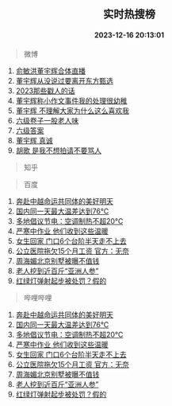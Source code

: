 <div align="center"><h2>实时热搜榜</h2><h4>2023-12-16 20:13:01</h4></div>

> 微博  

1. [俞敏洪董宇辉合体直播](https://s.weibo.com/weibo?q=%23%E4%BF%9E%E6%95%8F%E6%B4%AA%E8%91%A3%E5%AE%87%E8%BE%89%E5%90%88%E4%BD%93%E7%9B%B4%E6%92%AD%23&t=31&band_rank=1&Refer=top)<br />
2. [董宇辉从没说过要离开东方甄选](https://s.weibo.com/weibo?q=%23%E8%91%A3%E5%AE%87%E8%BE%89%E4%BB%8E%E6%B2%A1%E8%AF%B4%E8%BF%87%E8%A6%81%E7%A6%BB%E5%BC%80%E4%B8%9C%E6%96%B9%E7%94%84%E9%80%89%23&t=31&band_rank=2&Refer=top)<br />
3. [2023那些戳人的话](https://s.weibo.com/weibo?q=%232023%E9%82%A3%E4%BA%9B%E6%88%B3%E4%BA%BA%E7%9A%84%E8%AF%9D%23&t=31&band_rank=3&Refer=top)<br />
4. [董宇辉称小作文事件我的处理很幼稚](https://s.weibo.com/weibo?q=%23%E8%91%A3%E5%AE%87%E8%BE%89%E7%A7%B0%E5%B0%8F%E4%BD%9C%E6%96%87%E4%BA%8B%E4%BB%B6%E6%88%91%E7%9A%84%E5%A4%84%E7%90%86%E5%BE%88%E5%B9%BC%E7%A8%9A%23&t=31&band_rank=4&Refer=top)<br />
5. [董宇辉 不理解大家为什么这么喜欢我](https://s.weibo.com/weibo?q=%E8%91%A3%E5%AE%87%E8%BE%89%20%E4%B8%8D%E7%90%86%E8%A7%A3%E5%A4%A7%E5%AE%B6%E4%B8%BA%E4%BB%80%E4%B9%88%E8%BF%99%E4%B9%88%E5%96%9C%E6%AC%A2%E6%88%91&t=31&band_rank=5&Refer=top)<br />
6. [六级卷子一股老人味](https://s.weibo.com/weibo?q=%E5%85%AD%E7%BA%A7%E5%8D%B7%E5%AD%90%E4%B8%80%E8%82%A1%E8%80%81%E4%BA%BA%E5%91%B3&t=31&band_rank=6&Refer=top)<br />
7. [六级答案](https://s.weibo.com/weibo?q=%E5%85%AD%E7%BA%A7%E7%AD%94%E6%A1%88&t=31&band_rank=7&Refer=top)<br />
8. [董宇辉 真诚](https://s.weibo.com/weibo?q=%E8%91%A3%E5%AE%87%E8%BE%89%20%E7%9C%9F%E8%AF%9A&t=31&band_rank=8&Refer=top)<br />
9. [胡歌 是我不想拍请不要骂人](https://s.weibo.com/weibo?q=%E8%83%A1%E6%AD%8C%20%E6%98%AF%E6%88%91%E4%B8%8D%E6%83%B3%E6%8B%8D%E8%AF%B7%E4%B8%8D%E8%A6%81%E9%AA%82%E4%BA%BA&t=31&band_rank=9&Refer=top)<br />

> 知乎  


> 百度  

1. [奔赴中越命运共同体的美好明天](https://www.baidu.com/s?wd=%E5%A5%94%E8%B5%B4%E4%B8%AD%E8%B6%8A%E5%91%BD%E8%BF%90%E5%85%B1%E5%90%8C%E4%BD%93%E7%9A%84%E7%BE%8E%E5%A5%BD%E6%98%8E%E5%A4%A9&sa=fyb_news&rsv_dl=fyb_news)<br />
2. [国内同一天最大温差达到76℃](https://www.baidu.com/s?wd=%E5%9B%BD%E5%86%85%E5%90%8C%E4%B8%80%E5%A4%A9%E6%9C%80%E5%A4%A7%E6%B8%A9%E5%B7%AE%E8%BE%BE%E5%88%B076%E2%84%83&sa=fyb_news&rsv_dl=fyb_news)<br />
3. [多地倡议节电：空调制热不超20℃](https://www.baidu.com/s?wd=%E5%A4%9A%E5%9C%B0%E5%80%A1%E8%AE%AE%E8%8A%82%E7%94%B5%EF%BC%9A%E7%A9%BA%E8%B0%83%E5%88%B6%E7%83%AD%E4%B8%8D%E8%B6%8520%E2%84%83&sa=fyb_news&rsv_dl=fyb_news)<br />
4. [严寒中作业 他们收到这些温暖](https://www.baidu.com/s?wd=%E4%B8%A5%E5%AF%92%E4%B8%AD%E4%BD%9C%E4%B8%9A+%E4%BB%96%E4%BB%AC%E6%94%B6%E5%88%B0%E8%BF%99%E4%BA%9B%E6%B8%A9%E6%9A%96&sa=fyb_news&rsv_dl=fyb_news)<br />
5. [女生回家 门口6个台阶半天走不上去](https://www.baidu.com/s?wd=%E5%A5%B3%E7%94%9F%E5%9B%9E%E5%AE%B6+%E9%97%A8%E5%8F%A36%E4%B8%AA%E5%8F%B0%E9%98%B6%E5%8D%8A%E5%A4%A9%E8%B5%B0%E4%B8%8D%E4%B8%8A%E5%8E%BB&sa=fyb_news&rsv_dl=fyb_news)<br />
6. [公立医院拖欠15个月工资 官方：无奈](https://www.baidu.com/s?wd=%E5%85%AC%E7%AB%8B%E5%8C%BB%E9%99%A2%E6%8B%96%E6%AC%A015%E4%B8%AA%E6%9C%88%E5%B7%A5%E8%B5%84+%E5%AE%98%E6%96%B9%EF%BC%9A%E6%97%A0%E5%A5%88&sa=fyb_news&rsv_dl=fyb_news)<br />
7. [周海媚北京别墅被曝不值钱](https://www.baidu.com/s?wd=%E5%91%A8%E6%B5%B7%E5%AA%9A%E5%8C%97%E4%BA%AC%E5%88%AB%E5%A2%85%E8%A2%AB%E6%9B%9D%E4%B8%8D%E5%80%BC%E9%92%B1&sa=fyb_news&rsv_dl=fyb_news)<br />
8. [老人挖到近百斤“亚洲人参”](https://www.baidu.com/s?wd=%E8%80%81%E4%BA%BA%E6%8C%96%E5%88%B0%E8%BF%91%E7%99%BE%E6%96%A4%E2%80%9C%E4%BA%9A%E6%B4%B2%E4%BA%BA%E5%8F%82%E2%80%9D&sa=fyb_news&rsv_dl=fyb_news)<br />
9. [红绿灯弹射起步被处罚？假的](https://www.baidu.com/s?wd=%E7%BA%A2%E7%BB%BF%E7%81%AF%E5%BC%B9%E5%B0%84%E8%B5%B7%E6%AD%A5%E8%A2%AB%E5%A4%84%E7%BD%9A%EF%BC%9F%E5%81%87%E7%9A%84&sa=fyb_news&rsv_dl=fyb_news)<br />

> 哔哩哔哩  

1. [奔赴中越命运共同体的美好明天](https://www.baidu.com/s?wd=%E5%A5%94%E8%B5%B4%E4%B8%AD%E8%B6%8A%E5%91%BD%E8%BF%90%E5%85%B1%E5%90%8C%E4%BD%93%E7%9A%84%E7%BE%8E%E5%A5%BD%E6%98%8E%E5%A4%A9&sa=fyb_news&rsv_dl=fyb_news)<br />
2. [国内同一天最大温差达到76℃](https://www.baidu.com/s?wd=%E5%9B%BD%E5%86%85%E5%90%8C%E4%B8%80%E5%A4%A9%E6%9C%80%E5%A4%A7%E6%B8%A9%E5%B7%AE%E8%BE%BE%E5%88%B076%E2%84%83&sa=fyb_news&rsv_dl=fyb_news)<br />
3. [多地倡议节电：空调制热不超20℃](https://www.baidu.com/s?wd=%E5%A4%9A%E5%9C%B0%E5%80%A1%E8%AE%AE%E8%8A%82%E7%94%B5%EF%BC%9A%E7%A9%BA%E8%B0%83%E5%88%B6%E7%83%AD%E4%B8%8D%E8%B6%8520%E2%84%83&sa=fyb_news&rsv_dl=fyb_news)<br />
4. [严寒中作业 他们收到这些温暖](https://www.baidu.com/s?wd=%E4%B8%A5%E5%AF%92%E4%B8%AD%E4%BD%9C%E4%B8%9A+%E4%BB%96%E4%BB%AC%E6%94%B6%E5%88%B0%E8%BF%99%E4%BA%9B%E6%B8%A9%E6%9A%96&sa=fyb_news&rsv_dl=fyb_news)<br />
5. [女生回家 门口6个台阶半天走不上去](https://www.baidu.com/s?wd=%E5%A5%B3%E7%94%9F%E5%9B%9E%E5%AE%B6+%E9%97%A8%E5%8F%A36%E4%B8%AA%E5%8F%B0%E9%98%B6%E5%8D%8A%E5%A4%A9%E8%B5%B0%E4%B8%8D%E4%B8%8A%E5%8E%BB&sa=fyb_news&rsv_dl=fyb_news)<br />
6. [公立医院拖欠15个月工资 官方：无奈](https://www.baidu.com/s?wd=%E5%85%AC%E7%AB%8B%E5%8C%BB%E9%99%A2%E6%8B%96%E6%AC%A015%E4%B8%AA%E6%9C%88%E5%B7%A5%E8%B5%84+%E5%AE%98%E6%96%B9%EF%BC%9A%E6%97%A0%E5%A5%88&sa=fyb_news&rsv_dl=fyb_news)<br />
7. [周海媚北京别墅被曝不值钱](https://www.baidu.com/s?wd=%E5%91%A8%E6%B5%B7%E5%AA%9A%E5%8C%97%E4%BA%AC%E5%88%AB%E5%A2%85%E8%A2%AB%E6%9B%9D%E4%B8%8D%E5%80%BC%E9%92%B1&sa=fyb_news&rsv_dl=fyb_news)<br />
8. [老人挖到近百斤“亚洲人参”](https://www.baidu.com/s?wd=%E8%80%81%E4%BA%BA%E6%8C%96%E5%88%B0%E8%BF%91%E7%99%BE%E6%96%A4%E2%80%9C%E4%BA%9A%E6%B4%B2%E4%BA%BA%E5%8F%82%E2%80%9D&sa=fyb_news&rsv_dl=fyb_news)<br />
9. [红绿灯弹射起步被处罚？假的](https://www.baidu.com/s?wd=%E7%BA%A2%E7%BB%BF%E7%81%AF%E5%BC%B9%E5%B0%84%E8%B5%B7%E6%AD%A5%E8%A2%AB%E5%A4%84%E7%BD%9A%EF%BC%9F%E5%81%87%E7%9A%84&sa=fyb_news&rsv_dl=fyb_news)<br />
